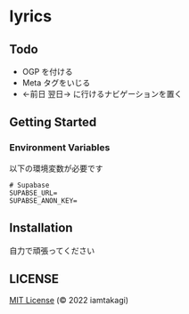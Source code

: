 # lyrics

## Todo
- OGP を付ける
- Meta タグをいじる
- ←前日 翌日→ に行けるナビゲーションを置く

## Getting Started

### Environment Variables
以下の環境変数が必要です
```env
# Supabase
SUPABSE_URL=
SUPABSE_ANON_KEY=
```

## Installation
自力で頑張ってください

## LICENSE
[MIT License](./LICENSE) (© 2022 iamtakagi)